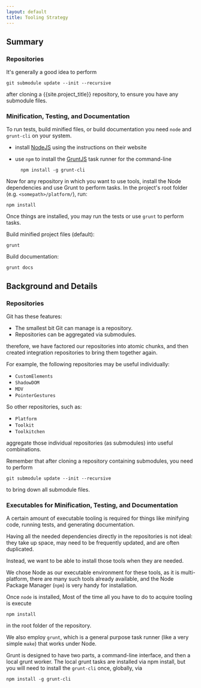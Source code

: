 ```yaml
---
layout: default
title: Tooling Strategy
---
```


## Summary

### Repositories 

It's generally a good idea to perform

    git submodule update --init --recursive

after cloning a {{site.project_title}} repository, to ensure you have any submodule files.

###  Minification, Testing, and Documentation

To run tests, build minified files, or build documentation you need `node` and
`grunt-cli` on your system.

* install [NodeJS](http://nodejs.org) using the instructions on their website
* use `npm` to install the [GruntJS](http://gruntjs.com) task runner for the command-line
	
		npm install -g grunt-cli

Now for any repository in which you want to use tools, install the Node dependencies
and use Grunt to perform tasks. In the project's root folder (e.g. `<somepath>/platform/`), run:

    npm install


Once things are installed, you may run the tests or use `grunt` to perform tasks.

Build minified project files (default):

    grunt

Build documentation:

    grunt docs

## Background and Details

### Repositories 

Git has these features:

* The smallest bit Git can manage is a repository.
* Repositories can be aggregated via submodules.

therefore, we have factored our repositories into atomic chunks, and then created integration repositories to bring them together again.

For example, the following repositories may be useful individually:

* `CustomElements`
* `ShadowDOM`
* `MDV`
* `PointerGestures`

So other repositories, such as:

* `Platform`
* `Toolkit`
* `Toolkitchen`

aggregate those individual repositories (as submodules) into useful combinations.

Remember that after cloning a repository containing submodules, you need to perform

    git submodule update --init --recursive

to bring down all submodule files.

### Executables for Minification, Testing, and Documentation

A certain amount of executable tooling is required for things like minifying code, running tests, and generating documentation.

Having all the needed dependencies directly in the repositories is not ideal: they take up space, may need to be frequently updated, and are often duplicated. 

Instead, we want to be able to install those tools when they are needed.

We chose Node as our executable environment for these tools, as it is multi-platform, there are many such tools already available, and the Node Package Manager (`npm`) is very handy for installation.

Once `node` is installed, Most of the time all you have to do to acquire tooling is execute

    npm install

in the root folder of the repository.

We also employ `grunt`, which is a general purpose task runner (like a very simple `make`) that works under Node.

Grunt is designed to have two parts, a command-line interface, and then a local grunt worker. The local grunt tasks are installed via npm install, but you will need to install the `grunt-cli` once, globally, via

    npm install -g grunt-cli






